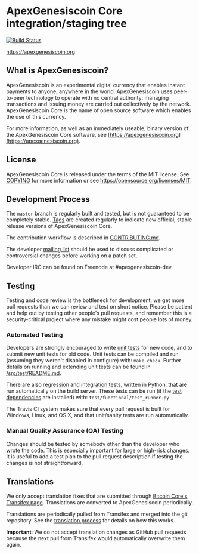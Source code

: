 ApexGenesiscoin Core integration/staging tree
=====================================

[![Build Status](https://travis-ci.org/apexgenesiscoin-project/apexgenesiscoin.svg?branch=master)](https://travis-ci.org/apexgenesiscoin-project/apexgenesiscoin)

https://apexgenesiscoin.org

What is ApexGenesiscoin?
----------------

ApexGenesiscoin is an experimental digital currency that enables instant payments to
anyone, anywhere in the world. ApexGenesiscoin uses peer-to-peer technology to operate
with no central authority: managing transactions and issuing money are carried
out collectively by the network. ApexGenesiscoin Core is the name of open source
software which enables the use of this currency.

For more information, as well as an immediately useable, binary version of
the ApexGenesiscoin Core software, see [https://apexgenesiscoin.org](https://apexgenesiscoin.org).

License
-------

ApexGenesiscoin Core is released under the terms of the MIT license. See [COPYING](COPYING) for more
information or see https://opensource.org/licenses/MIT.

Development Process
-------------------

The `master` branch is regularly built and tested, but is not guaranteed to be
completely stable. [Tags](https://github.com/apexgenesiscoin-project/apexgenesiscoin/tags) are created
regularly to indicate new official, stable release versions of ApexGenesiscoin Core.

The contribution workflow is described in [CONTRIBUTING.md](CONTRIBUTING.md).

The developer [mailing list](https://groups.google.com/forum/#!forum/apexgenesiscoin-dev)
should be used to discuss complicated or controversial changes before working
on a patch set.

Developer IRC can be found on Freenode at #apexgenesiscoin-dev.

Testing
-------

Testing and code review is the bottleneck for development; we get more pull
requests than we can review and test on short notice. Please be patient and help out by testing
other people's pull requests, and remember this is a security-critical project where any mistake might cost people
lots of money.

### Automated Testing

Developers are strongly encouraged to write [unit tests](src/test/README.md) for new code, and to
submit new unit tests for old code. Unit tests can be compiled and run
(assuming they weren't disabled in configure) with: `make check`. Further details on running
and extending unit tests can be found in [/src/test/README.md](/src/test/README.md).

There are also [regression and integration tests](/test), written
in Python, that are run automatically on the build server.
These tests can be run (if the [test dependencies](/test) are installed) with: `test/functional/test_runner.py`

The Travis CI system makes sure that every pull request is built for Windows, Linux, and OS X, and that unit/sanity tests are run automatically.

### Manual Quality Assurance (QA) Testing

Changes should be tested by somebody other than the developer who wrote the
code. This is especially important for large or high-risk changes. It is useful
to add a test plan to the pull request description if testing the changes is
not straightforward.

Translations
------------

We only accept translation fixes that are submitted through [Bitcoin Core's Transifex page](https://www.transifex.com/projects/p/bitcoin/).
Translations are converted to ApexGenesiscoin periodically.

Translations are periodically pulled from Transifex and merged into the git repository. See the
[translation process](doc/translation_process.md) for details on how this works.

**Important**: We do not accept translation changes as GitHub pull requests because the next
pull from Transifex would automatically overwrite them again.
